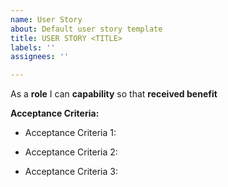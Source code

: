 ```yaml
---
name: User Story
about: Default user story template
title: USER STORY <TITLE>
labels: ''
assignees: ''

---
```


As a **role** I can **capability** so that **received benefit**

**Acceptance Criteria:**

* Acceptance Criteria 1: 

* Acceptance Criteria 2:

* Acceptance Criteria 3:
